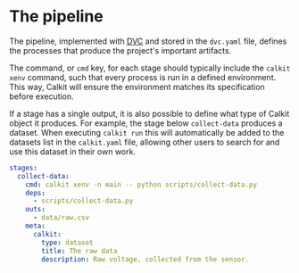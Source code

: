 # The pipeline

The pipeline, implemented with
[DVC](https://dvc.org) and stored in the `dvc.yaml` file,
defines the processes that produce
the project's important artifacts.

The command, or `cmd` key, for each stage should typically
include the `calkit xenv` command,
such that every process is run in a defined environment.
This way,
Calkit will ensure the environment matches its specification
before execution.

If a stage has a single output,
it is also possible to define what type of Calkit object it
produces.
For example, the stage below `collect-data` produces a dataset.
When executing `calkit run` this will automatically be
added to the datasets list in the `calkit.yaml` file,
allowing other users to search for and use this dataset in their
own work.

```yaml
stages:
  collect-data:
    cmd: calkit xenv -n main -- python scripts/collect-data.py
    deps:
      - scripts/collect-data.py
    outs:
      - data/raw.csv
    meta:
      calkit:
        type: dataset
        title: The raw data
        description: Raw voltage, collected from the sensor.
```

